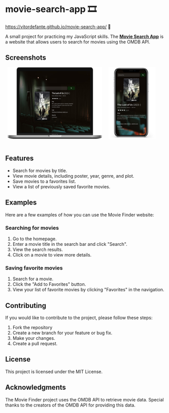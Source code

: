 # movie-search-app 🎞
https://vitordefante.github.io/movie-search-app/ 🔗

A small project for practicing my JavaScript skills. 
The **[Movie Search App](https://vitordefante.github.io/movie-search-app/)** is a website that allows users to search for movies using the OMDB API.

## Screenshots
<div style="display: flex; flex-wrap: wrap; justify-content: center;">
  <img src="img/Macbook.png" style="width: 300px; margin-right: 20px; margin-bottom: 20px;">
  <img src="img/Iphone.png" style="width: 150px; margin-right: 20px; margin-bottom: 20px;">
</div>

## Features
- Search for movies by title.
- View movie details, including poster, year, genre, and plot.
- Save movies to a favorites list.
- View a list of previously saved favorite movies.

## Examples
Here are a few examples of how you can use the Movie Finder website:

### Searching for movies
1. Go to the homepage.
2. Enter a movie title in the search bar and click "Search".
3. View the search results.
4. Click on a movie to view more details.

### Saving favorite movies
1. Search for a movie.
2. Click the "Add to Favorites" button.
3. View your list of favorite movies by clicking "Favorites" in the navigation.

## Contributing
If you would like to contribute to the project, please follow these steps:

1. Fork the repository
2. Create a new branch for your feature or bug fix.
3. Make your changes.
4. Create a pull request.

## License
This project is licensed under the MIT License.

## Acknowledgments
The Movie Finder project uses the OMDB API to retrieve movie data. Special thanks to the creators of the OMDB API for providing this data.
